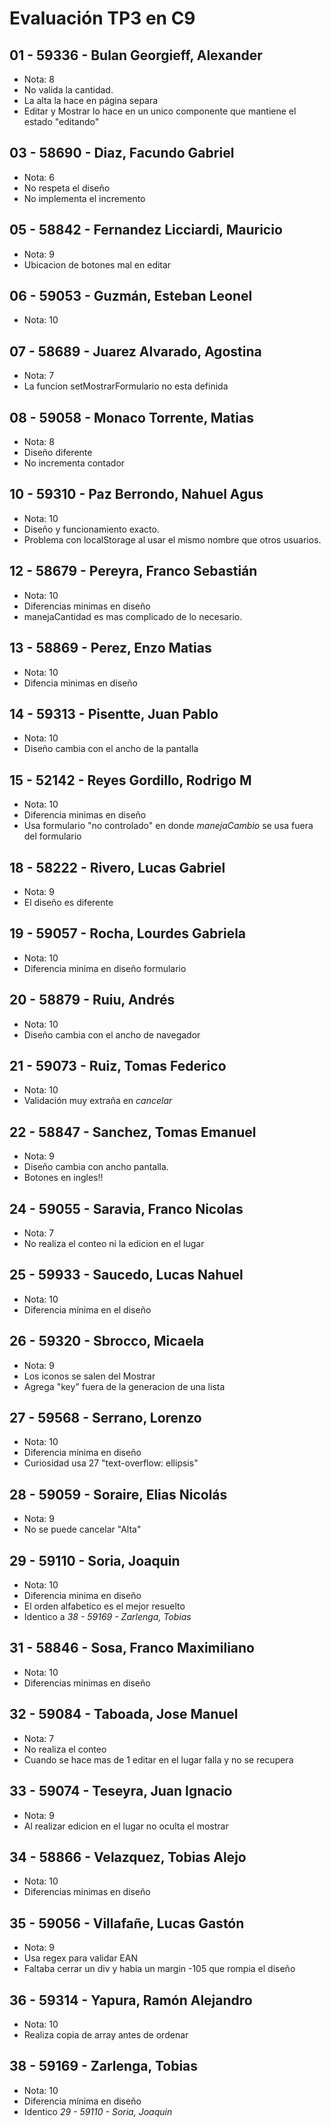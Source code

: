 # Evaluación TP3 en C9

## 01 - 59336 - Bulan Georgieff, Alexander
- Nota: 8
- No valida la cantidad.
- La alta la hace en página separa
- Editar y Mostrar lo hace en un unico componente que mantiene el estado "editando"

## 03 - 58690 - Diaz, Facundo Gabriel
- Nota: 6
- No respeta el diseño
- No implementa el incremento

## 05 - 58842 - Fernandez Licciardi, Mauricio
- Nota: 9
- Ubicacion de botones mal en editar

## 06 - 59053 - Guzmán, Esteban Leonel
- Nota: 10

## 07 - 58689 - Juarez Alvarado, Agostina
- Nota: 7
- La funcion setMostrarFormulario no esta definida 

## 08 - 59058 - Monaco Torrente, Matias
- Nota: 8
- Diseño diferente
- No incrementa contador

## 10 - 59310 - Paz Berrondo, Nahuel Agus
- Nota: 10
- Diseño y funcionamiento exacto.
- Problema con localStorage al usar el mismo nombre que otros usuarios.

## 12 - 58679 - Pereyra, Franco Sebastián
- Nota: 10
- Diferencias minimas en diseño
- manejaCantidad es mas complicado de lo necesario.

## 13 - 58869 - Perez, Enzo Matias
- Nota: 10
- Difencia minimas en diseño

## 14 - 59313 - Pisentte, Juan Pablo
- Nota: 10
- Diseño cambia con el ancho de la pantalla

## 15 - 52142 - Reyes Gordillo, Rodrigo M
- Nota: 10
- Diferencia minimas en diseño
- Usa formulario "no controlado" en donde *manejaCambio* se usa fuera del formulario

## 18 - 58222 - Rivero, Lucas Gabriel
- Nota: 9
- El diseño es diferente

## 19 - 59057 - Rocha, Lourdes Gabriela
- Nota: 10
- Diferencia minima en diseño formulario

## 20 - 58879 - Ruiu, Andrés
- Nota: 10
- Diseño cambia con el ancho de navegador

## 21 - 59073 - Ruiz, Tomas Federico
- Nota: 10
- Validación muy extraña en *cancelar*

## 22 - 58847 - Sanchez, Tomas Emanuel
- Nota: 9
- Diseño cambia con ancho pantalla.
- Botones en ingles!!

## 24 - 59055 - Saravia, Franco Nicolas
- Nota: 7
- No realiza el conteo ni la edicion en el lugar

## 25 - 59933 - Saucedo, Lucas Nahuel
- Nota: 10
- Diferencia mínima en el diseño

## 26 - 59320 - Sbrocco, Micaela
- Nota: 9
- Los iconos se salen del Mostrar
- Agrega "key" fuera de la generacion de una lista

## 27 - 59568 - Serrano, Lorenzo
- Nota: 10
- Diferencia mínima en diseño
- Curiosidad usa 27 "text-overflow: ellipsis"

## 28 - 59059 - Soraire, Elias Nicolás
- Nota: 9
- No se puede cancelar "Alta"

## 29 - 59110 - Soria, Joaquin
- Nota: 10
- Diferencia minima en diseño
- El orden alfabetico es el mejor resuelto
- Identico a *38 - 59169 - Zarlenga, Tobias*

## 31 - 58846 - Sosa, Franco Maximiliano
- Nota: 10
- Diferencias minimas en diseño

## 32 - 59084 - Taboada, Jose Manuel
- Nota: 7
- No realiza el conteo
- Cuando se hace mas de 1 editar en el lugar falla y no se recupera

## 33 - 59074 - Teseyra, Juan Ignacio
- Nota: 9
- Al realizar edicion en el lugar no oculta el mostrar 

## 34 - 58866 - Velazquez, Tobias Alejo
- Nota: 10
- Diferencias minimas en diseño

## 35 - 59056 - Villafañe, Lucas Gastón
- Nota: 9
- Usa regex para validar EAN
- Faltaba cerrar un div y habia un margin -105 que rompia el diseño

## 36 - 59314 - Yapura, Ramón Alejandro
- Nota: 10
- Realiza copia de array antes de ordenar

## 38 - 59169 - Zarlenga, Tobias
- Nota: 10
- Diferencia mínima en diseño
- Identico *29 - 59110 - Soria, Joaquin*
